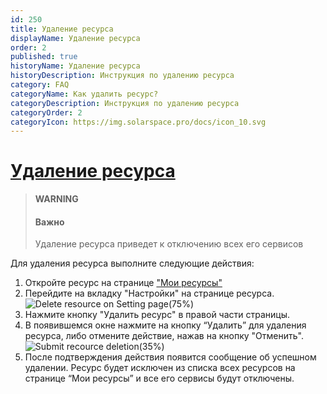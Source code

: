 ```yaml
---
id: 250
title: Удаление ресурса
displayName: Удаление ресурса
order: 2
published: true
historyName: Удаление ресурса
historyDescription: Инструкция по удалению ресурса
category: FAQ
categoryName: Как удалить ресурс?
categoryDescription: Инструкция по удалению ресурса
categoryOrder: 2
categoryIcon: https://img.solarspace.pro/docs/icon_10.svg
---
```


# [Удаление ресурса](delete-resource)
> **WARNING**
> #### Важно
> Удаление ресурса приведет к отключению всех его сервисов

Для удаления ресурса выполните следующие действия:
1. Откройте ресурс на странице ["Мои ресурсы"]([246])
2. Перейдите на вкладку "Настройки" на странице ресурса.
![Delete resource on Setting page(75%)](https://img.solarspace.pro/docs/delete-resource-settings.jpg "Удаление ресурса на странице настроек")
3. Нажмите кнопку "Удалить ресурс" в правой части страницы.
4. В появившемся окне нажмите на кнопку “Удалить” для удаления ресурса, либо отмените действие, нажав на кнопку "Отменить".
![Submit recource deletion(35%)](https://img.solarspace.pro/docs/submit-delete-resource.jpg "Подтверждение удаления ресурса")
5. После подтверждения действия появится сообщение об успешном удалении. Ресурс будет исключен из списка всех ресурсов на странице “Мои ресурсы” и все его сервисы будут отключены.